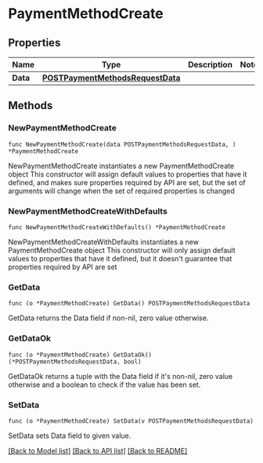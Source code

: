 # PaymentMethodCreate

## Properties

Name | Type | Description | Notes
------------ | ------------- | ------------- | -------------
**Data** | [**POSTPaymentMethodsRequestData**](POSTPaymentMethodsRequestData.md) |  | 

## Methods

### NewPaymentMethodCreate

`func NewPaymentMethodCreate(data POSTPaymentMethodsRequestData, ) *PaymentMethodCreate`

NewPaymentMethodCreate instantiates a new PaymentMethodCreate object
This constructor will assign default values to properties that have it defined,
and makes sure properties required by API are set, but the set of arguments
will change when the set of required properties is changed

### NewPaymentMethodCreateWithDefaults

`func NewPaymentMethodCreateWithDefaults() *PaymentMethodCreate`

NewPaymentMethodCreateWithDefaults instantiates a new PaymentMethodCreate object
This constructor will only assign default values to properties that have it defined,
but it doesn't guarantee that properties required by API are set

### GetData

`func (o *PaymentMethodCreate) GetData() POSTPaymentMethodsRequestData`

GetData returns the Data field if non-nil, zero value otherwise.

### GetDataOk

`func (o *PaymentMethodCreate) GetDataOk() (*POSTPaymentMethodsRequestData, bool)`

GetDataOk returns a tuple with the Data field if it's non-nil, zero value otherwise
and a boolean to check if the value has been set.

### SetData

`func (o *PaymentMethodCreate) SetData(v POSTPaymentMethodsRequestData)`

SetData sets Data field to given value.



[[Back to Model list]](../README.md#documentation-for-models) [[Back to API list]](../README.md#documentation-for-api-endpoints) [[Back to README]](../README.md)


